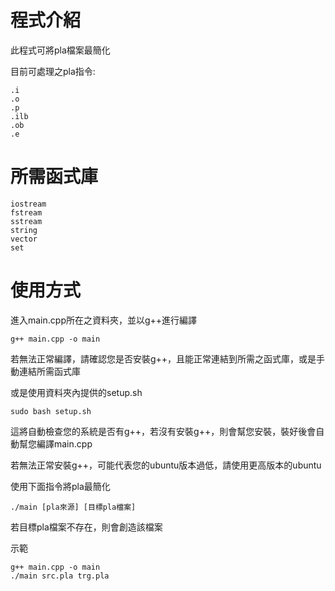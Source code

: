 # 程式介紹

此程式可將pla檔案最簡化

目前可處理之pla指令:

    .i
    .o
    .p
    .ilb
    .ob
    .e

# 所需函式庫

    iostream
    fstream
    sstream
    string
    vector
    set

# 使用方式

進入main.cpp所在之資料夾，並以g++進行編譯

    g++ main.cpp -o main

若無法正常編譯，請確認您是否安裝g++，且能正常連結到所需之函式庫，或是手動連結所需函式庫

或是使用資料夾內提供的setup.sh

    sudo bash setup.sh

這將自動檢查您的系統是否有g++，若沒有安裝g++，則會幫您安裝，裝好後會自動幫您編譯main.cpp

若無法正常安裝g++，可能代表您的ubuntu版本過低，請使用更高版本的ubuntu

使用下面指令將pla最簡化

    ./main [pla來源] [目標pla檔案]

若目標pla檔案不存在，則會創造該檔案

示範

    g++ main.cpp -o main
    ./main src.pla trg.pla
